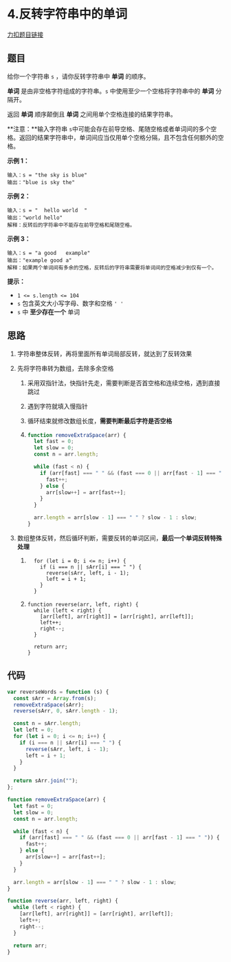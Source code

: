 # 4.反转字符串中的单词

[力扣题目链接](https://leetcode.cn/problems/reverse-words-in-a-string/)

## 题目

给你一个字符串 `s` ，请你反转字符串中 **单词** 的顺序。

**单词** 是由非空格字符组成的字符串。`s` 中使用至少一个空格将字符串中的 **单词** 分隔开。

返回 **单词** 顺序颠倒且 **单词** 之间用单个空格连接的结果字符串。

**注意：**输入字符串 `s`中可能会存在前导空格、尾随空格或者单词间的多个空格。返回的结果字符串中，单词间应当仅用单个空格分隔，且不包含任何额外的空格。

 

**示例 1：**

```
输入：s = "the sky is blue"
输出："blue is sky the"
```

**示例 2：**

```
输入：s = "  hello world  "
输出："world hello"
解释：反转后的字符串中不能存在前导空格和尾随空格。
```

**示例 3：**

```
输入：s = "a good   example"
输出："example good a"
解释：如果两个单词间有多余的空格，反转后的字符串需要将单词间的空格减少到仅有一个。
```

 

**提示：**

- `1 <= s.length <= 104`
- `s` 包含英文大小写字母、数字和空格 `' '`
- `s` 中 **至少存在一个** 单词

## 思路

1. 字符串整体反转，再将里面所有单词局部反转，就达到了反转效果

2. 先将字符串转为数组，去除多余空格

   1. 采用双指针法，快指针先走，需要判断是否首空格和连续空格，遇到直接跳过

   2. 遇到字符就填入慢指针

   3. 循环结束就修改数组长度，**需要判断最后字符是否空格**

   4. ~~~js
      function removeExtraSpace(arr) {
        let fast = 0;
        let slow = 0;
        const n = arr.length;
      
        while (fast < n) {
          if (arr[fast] === " " && (fast === 0 || arr[fast - 1] === " ")) {
            fast++;
          } else {
            arr[slow++] = arr[fast++];
          }
        }
      
        arr.length = arr[slow - 1] === " " ? slow - 1 : slow;
      }
      ~~~

3. 数组整体反转，然后循环判断，需要反转的单词区间，**最后一个单词反转特殊处理**

   1. ~~~
        for (let i = 0; i <= n; i++) {
          if (i === n || sArr[i] === " ") {
            reverse(sArr, left, i - 1);
            left = i + 1;
          }
        }
      ~~~

   2. ~~~
      function reverse(arr, left, right) {
        while (left < right) {
          [arr[left], arr[right]] = [arr[right], arr[left]];
          left++;
          right--;
        }
      
        return arr;
      }
      ~~~

## 代码

~~~js
var reverseWords = function (s) {
  const sArr = Array.from(s);
  removeExtraSpace(sArr);
  reverse(sArr, 0, sArr.length - 1);

  const n = sArr.length;
  let left = 0;
  for (let i = 0; i <= n; i++) {
    if (i === n || sArr[i] === " ") {
      reverse(sArr, left, i - 1);
      left = i + 1;
    }
  }

  return sArr.join("");
};

function removeExtraSpace(arr) {
  let fast = 0;
  let slow = 0;
  const n = arr.length;

  while (fast < n) {
    if (arr[fast] === " " && (fast === 0 || arr[fast - 1] === " ")) {
      fast++;
    } else {
      arr[slow++] = arr[fast++];
    }
  }

  arr.length = arr[slow - 1] === " " ? slow - 1 : slow;
}

function reverse(arr, left, right) {
  while (left < right) {
    [arr[left], arr[right]] = [arr[right], arr[left]];
    left++;
    right--;
  }

  return arr;
}
~~~

